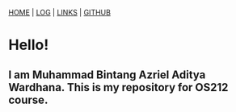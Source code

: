 [HOME](.) | [LOG](TXT/mylog.txt) | [LINKS](LINKS/) | [GITHUB](https://github.com/bintangazriel/os212)

# Hello!
## I am Muhammad Bintang Azriel Aditya Wardhana. This is my repository for OS212 course.
